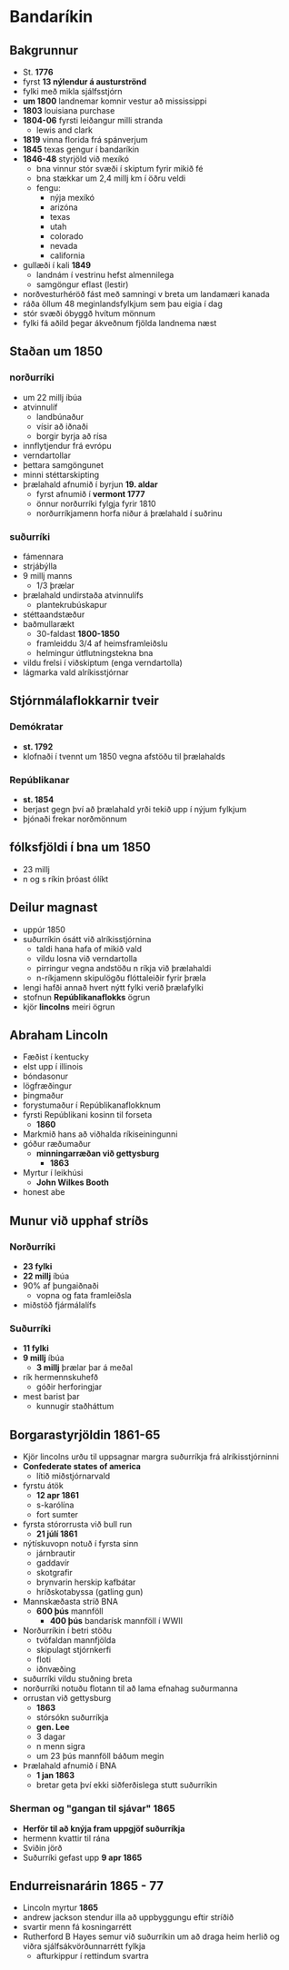 # Bandaríkin
## Bakgrunnur
- St. **1776**
- fyrst **13 nýlendur á austurströnd**
- fylki með mikla sjálfsstjórn
- **um 1800** landnemar komnir vestur að mississippi
- **1803** louisiana purchase
- **1804-06** fyrsti leiðangur milli stranda
  - lewis and clark
- **1819** vinna florida frá spánverjum
- **1845** texas gengur í bandaríkin
- **1846-48** styrjöld við mexíkó
  - bna vinnur stór svæði í skiptum fyrir mikið fé
  - bna stækkar um 2,4 millj km í öðru veldi
  - fengu:
    - nýja mexíkó
    - arizóna
    - texas
    - utah
    - colorado
    - nevada
    - california
- gullæði í kali **1849**
  - landnám í vestrinu hefst almennilega
  - samgöngur eflast (lestir)
- norðvesturhéröð fást með samningi v breta um landamæri kanada
- ráða öllum 48 meginlandsfylkjum sem þau eigia í dag
- stór svæði óbyggð hvítum mönnum
- fylki fá aðild þegar ákveðnum fjölda landnema næst
## Staðan um 1850
### norðurríki
- um 22 millj íbúa
- atvinnulíf
  - landbúnaður
  - vísir að iðnaði
  - borgir byrja að rísa
- innflytjendur frá evrópu
- verndartollar
- þettara samgöngunet
- minni stéttarskipting
- þrælahald afnumið í byrjun **19. aldar**
  - fyrst afnumið í **vermont 1777**
  - önnur norðurríki fylgja fyrir 1810
  - norðurríkjamenn horfa niður á þrælahald í suðrinu
### suðurríki
- fámennara
- strjábýlla
- 9 millj manns
  - 1/3 þrælar
- þrælahald undirstaða atvinnulífs
  - plantekrubúskapur
- stéttaandstæður
- baðmullarækt
  - 30-faldast **1800-1850**
  - framleiddu 3/4 af heimsframleiðslu
  - helmingur útflutningstekna bna
- vildu frelsi í viðskiptum (enga verndartolla)
- lágmarka vald alríkisstjórnar
## Stjórnmálaflokkarnir tveir
### Demókratar
- **st. 1792**
- klofnaði í tvennt um 1850 vegna afstöðu til þrælahalds
### Repúblikanar
- **st. 1854**
- berjast gegn því að þrælahald yrði tekið upp í nýjum fylkjum
- þjónaði frekar norðmönnum
## fólksfjöldi í bna um 1850
- 23 millj
- n og s ríkin þróast ólíkt
## Deilur magnast
- uppúr 1850
- suðurríkin ósátt við alríkisstjórnina
  - taldi hana hafa of mikið vald
  - vildu losna við verndartolla
  - pirringur vegna andstöðu n ríkja við þrælahaldi
  - n-ríkjamenn skipulögðu flóttaleiðir fyrir þræla
- lengi hafði annað hvert nýtt fylki verið þrælafylki
- stofnun **Repúblikanaflokks** ögrun
- kjör **lincolns** meiri ögrun
## Abraham Lincoln
- Fæðist í kentucky
- elst upp í illinois
- bóndasonur
- lögfræðingur
- þingmaður
- forystumaður í Repúblikanaflokknum
- fyrsti Repúblikani kosinn til forseta
  - **1860**
- Markmið hans að viðhalda ríkiseiningunni
- góður ræðumaður
  - **minningarræðan við gettysburg**
    - **1863**
- Myrtur í leikhúsi
  - **John Wilkes Booth**
- honest abe
## Munur við upphaf stríðs
### Norðurríki
- **23 fylki**
- **22 millj** íbúa
- 90% af þungaiðnaði
  - vopna og fata framleiðsla
- miðstöð fjármálalífs
### Suðurríki
- **11 fylki**
- **9 millj** íbúa
  - **3 millj** þrælar þar á meðal
- rík hermennskuhefð
  - góðir herforingjar
- mest barist þar
  - kunnugir staðháttum
## Borgarastyrjöldin 1861-65
- Kjör lincolns urðu til uppsagnar margra suðurríkja frá alríkisstjórninni
- **Confederate states of america**
  - lítið miðstjórnarvald
- fyrstu átök
  - **12 apr 1861**
  - s-karólína
  - fort sumter
- fyrsta stórorrusta við bull run
  - **21 júlí 1861**
- nýtískuvopn notuð í fyrsta sinn
  - járnbrautir
  - gaddavír
  - skotgrafir
  - brynvarin herskip
  kafbátar
  - hríðskotabyssa (gatling gun)
- Mannskæðasta stríð BNA
  - **600 þús** mannföll
    - **400 þús** bandarísk mannföll í WWII
- Norðurríkin í betri stöðu
  - tvöfaldan mannfjölda
  - skipulagt stjórnkerfi
  - floti
  - iðnvæðing
- suðurríki vildu stuðning breta
- norðurríki notuðu flotann til að lama efnahag suðurmanna
- orrustan við gettysburg
  - **1863**
  - stórsókn suðurríkja
  - **gen. Lee**
  - 3 dagar
  - n menn sigra
  - um 23 þús mannföll báðum megin
- Þrælahald afnumið í BNA
  - **1 jan 1863**
  - bretar geta því ekki siðferðislega stutt suðurríkin
### Sherman og "gangan til sjávar" 1865
- **Herför til að knýja fram uppgjöf suðurríkja**
- hermenn kvattir til rána
- Sviðin jörð
- Suðurríki gefast upp **9 apr 1865**
## Endurreisnarárin 1865 - 77
- Lincoln myrtur **1865**
- andrew jackson stendur illa að uppbyggungu eftir stríðið
- svartir menn fá kosningarrétt
- Rutherford B Hayes semur við suðurríkin um að draga heim herlið og viðra sjálfsákvörðunnarrétt fylkja
  - afturkippur í rettindum svartra
